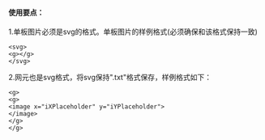 #### 使用要点：
1.单板图片必须是svg的格式。单板图片的样例格式(必须确保和该格式保持一致)

```
<svg>
<g></g>
</svg>
```

2.网元也是svg格式，将svg保持".txt"格式保存，样例格式如下：

```
<g>
<g>
<image x="iXPlaceholder" y="iYPlaceholder">
</image>
</g>
</g>
```
